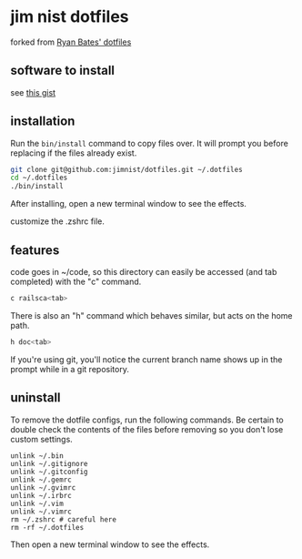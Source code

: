 # jim nist dotfiles

forked from [Ryan Bates' dotfiles](https://github.com/ryanb/dotfiles)

## software to install

see [this gist](https://gist.github.com/jimnist/cb31f87629fe2c3738203d7084a2a889)

## installation

Run the `bin/install` command to copy files over. It will prompt you before replacing if the files already exist.

```sh
git clone git@github.com:jimnist/dotfiles.git ~/.dotfiles
cd ~/.dotfiles
./bin/install
```

After installing, open a new terminal window to see the effects.

customize the .zshrc file.


## features

code goes in ~/code, so this directory can easily be accessed (and tab completed) with the "c" command.

```sh
c railsca<tab>
```

There is also an "h" command which behaves similar, but acts on the home path.

```sh
h doc<tab>
```

If you're using git, you'll notice the current branch name shows up in the prompt while in a git repository.


## uninstall

To remove the dotfile configs, run the following commands. Be certain to double check the contents of the files before removing so you don't lose custom settings.

```
unlink ~/.bin
unlink ~/.gitignore
unlink ~/.gitconfig
unlink ~/.gemrc
unlink ~/.gvimrc
unlink ~/.irbrc
unlink ~/.vim
unlink ~/.vimrc
rm ~/.zshrc # careful here
rm -rf ~/.dotfiles
```

Then open a new terminal window to see the effects.

